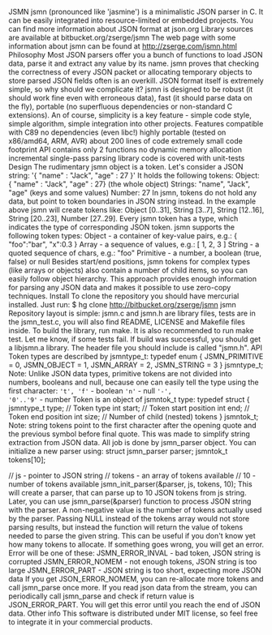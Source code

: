 JSMN
jsmn (pronounced like 'jasmine') is a minimalistic JSON parser in C. It can be easily integrated into resource-limited or embedded projects.
You can find more information about JSON format at json.org
Library sources are available at bitbucket.org/zserge/jsmn
The web page with some information about jsmn can be found at http://zserge.com/jsmn.html
Philosophy
Most JSON parsers offer you a bunch of functions to load JSON data, parse it and extract any value by its name. jsmn proves that checking the correctness of every JSON packet or allocating temporary objects to store parsed JSON fields often is an overkill.
JSON format itself is extremely simple, so why should we complicate it?
jsmn is designed to be robust (it should work fine even with erroneous data), fast (it should parse data on the fly), portable (no superfluous dependencies or non-standard C extensions). An of course, simplicity is a key feature - simple code style, simple algorithm, simple integration into other projects.
Features
compatible with C89
no dependencies (even libc!)
highly portable (tested on x86/amd64, ARM, AVR)
about 200 lines of code
extremely small code footprint
API contains only 2 functions
no dynamic memory allocation
incremental single-pass parsing
library code is covered with unit-tests
Design
The rudimentary jsmn object is a token. Let's consider a JSON string:
'{ "name" : "Jack", "age" : 27 }'
It holds the following tokens:
Object: { "name" : "Jack", "age" : 27} (the whole object)
Strings: "name", "Jack", "age" (keys and some values)
Number: 27
In jsmn, tokens do not hold any data, but point to token boundaries in JSON string instead. In the example above jsmn will create tokens like: Object [0..31], String [3..7], String [12..16], String [20..23], Number [27..29].
Every jsmn token has a type, which indicates the type of corresponding JSON token. jsmn supports the following token types:
Object - a container of key-value pairs, e.g.: { "foo":"bar", "x":0.3 }
Array - a sequence of values, e.g.: [ 1, 2, 3 ]
String - a quoted sequence of chars, e.g.: "foo"
Primitive - a number, a boolean (true, false) or null
Besides start/end positions, jsmn tokens for complex types (like arrays or objects) also contain a number of child items, so you can easily follow object hierarchy.
This approach provides enough information for parsing any JSON data and makes it possible to use zero-copy techniques.
Install
To clone the repository you should have mercurial installed. Just run:
$ hg clone http://bitbucket.org/zserge/jsmn jsmn
Repository layout is simple: jsmn.c and jsmn.h are library files, tests are in the jsmn_test.c, you will also find README, LICENSE and Makefile files inside.
To build the library, run make. It is also recommended to run make test. Let me know, if some tests fail.
If build was successful, you should get a libjsmn.a library. The header file you should include is called "jsmn.h".
API
Token types are described by jsmntype_t:
typedef enum {
    JSMN_PRIMITIVE = 0,
    JSMN_OBJECT = 1,
    JSMN_ARRAY = 2,
    JSMN_STRING = 3
} jsmntype_t;
Note: Unlike JSON data types, primitive tokens are not divided into numbers, booleans and null, because one can easily tell the type using the first character:
<code>'t', 'f'</code> - boolean
<code>'n'</code> - null
<code>'-', '0'..'9'</code> - number
Token is an object of jsmntok_t type:
typedef struct {
    jsmntype_t type; // Token type
    int start;       // Token start position
    int end;         // Token end position
    int size;        // Number of child (nested) tokens
} jsmntok_t;
Note: string tokens point to the first character after the opening quote and the previous symbol before final quote. This was made to simplify string extraction from JSON data.
All job is done by jsmn_parser object. You can initialize a new parser using:
struct jsmn_parser parser;
jsmntok_t tokens[10];

// js - pointer to JSON string
// tokens - an array of tokens available
// 10 - number of tokens available
jsmn_init_parser(&parser, js, tokens, 10);
This will create a parser, that can parse up to 10 JSON tokens from js string.
Later, you can use jsmn_parse(&parser) function to process JSON string with the parser.
A non-negative value is the number of tokens actually used by the parser. Passing NULL instead of the tokens array would not store parsing results, but instead the function will return the value of tokens needed to parse the given string. This can be useful if you don't know yet how many tokens to allocate.
If something goes wrong, you will get an error. Error will be one of these:
JSMN_ERROR_INVAL - bad token, JSON string is corrupted
JSMN_ERROR_NOMEM - not enough tokens, JSON string is too large
JSMN_ERROR_PART - JSON string is too short, expecting more JSON data
If you get JSON_ERROR_NOMEM, you can re-allocate more tokens and call jsmn_parse once more. If you read json data from the stream, you can periodically call jsmn_parse and check if return value is JSON_ERROR_PART. You will get this error until you reach the end of JSON data.
Other info
This software is distributed under MIT license, so feel free to integrate it in your commercial products.

